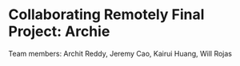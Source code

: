 # Collaborating Remotely Final Project: Archie
Team members: Archit Reddy, Jeremy Cao, Kairui Huang, Will Rojas
